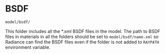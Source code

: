 # BSDF

`model/bsdf/`

This folder includes all the \*.xml BSDF files in the model. The path to BSDF files in
materials in all the folders should be set to `model/bsdf/name.xml` so Radiance can find
the BSDF files even if the folder is not added to `RAYPATH` environment variable.
